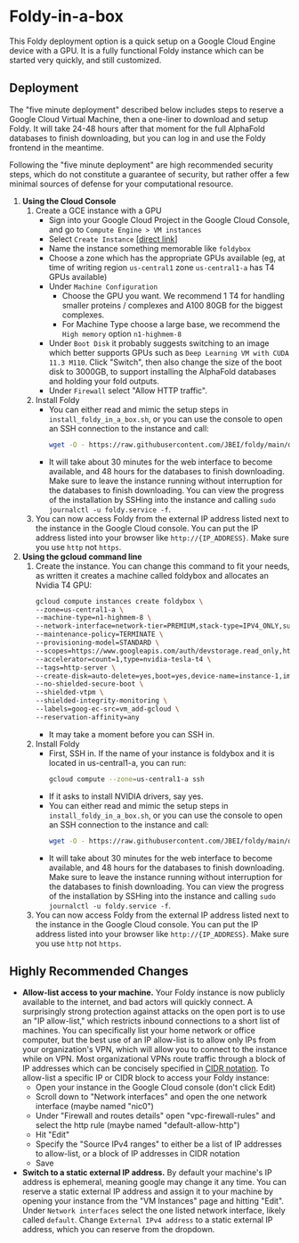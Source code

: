 # Foldy-in-a-box

This Foldy deployment option is a quick setup on a Google Cloud Engine device with a GPU. It is a fully functional Foldy instance which can be started very quickly, and still customized.

## Deployment

The "five minute deployment" described below includes steps to reserve a Google Cloud Virtual Machine, then a one-liner to download and setup Foldy. It will take 24-48 hours after that moment for the full AlphaFold databases to finish downloading, but you can log in and use the Foldy frontend in the meantime.

Following the "five minute deployment" are high recommended security steps, which do not constitute a guarantee of security, but rather offer a few minimal sources of defense for your computational resource.

1. **Using the Cloud Console**
    1. Create a GCE instance with a GPU
        * Sign into your Google Cloud Project in the Google Cloud Console, and go to `Compute Engine > VM instances`
        * Select `Create Instance` [[direct link](https://console.cloud.google.com/compute/instancesAdd)]
        * Name the instance something memorable like `foldybox`
        * Choose a zone which has the appropriate GPUs available (eg, at time of writing region `us-central1` zone `us-central1-a` has T4 GPUs available)
        * Under `Machine Configuration`
            * Choose the GPU you want. We recommend 1 T4 for handling smaller proteins / complexes and A100 80GB for the biggest complexes.
            * For Machine Type choose a large base, we recommend the `High memory` option `n1-highmem-8`
        * Under `Boot Disk` it probably suggests switching to an image which better supports GPUs such as `Deep Learning VM with CUDA 11.3 M110`. Click "Switch", then also change the size of the boot disk to 3000GB, to support installing the AlphaFold databases and holding your fold outputs.
        * Under `Firewall` select "Allow HTTP traffic".
    2. Install Foldy
        * You can either read and mimic the setup steps in `install_foldy_in_a_box.sh`, or you can use the console to open an SSH connection to the instance and call:
            ```bash
            wget -O - https://raw.githubusercontent.com/JBEI/foldy/main/deployment/foldy-in-a-box/install_foldy_in_a_box.sh | bash
            ```
        * It will take about 30 minutes for the web interface to become available, and 48 hours for the databases to finish downloading. Make sure to leave the instance running without interruption for the databases to finish downloading. You can view the progress of the installation by SSHing into the instance and calling `sudo journalctl -u foldy.service -f`.
    3. You can now access Foldy from the external IP address listed next to the instance in the Google Cloud console. You can put the IP address listed into your browser like `http://{IP_ADDRESS}`. Make sure you use `http` not `https`.
2. **Using the gcloud command line**
    1. Create the instance. You can change this command to fit your needs, as written it creates a machine called foldybox and allocates an Nvidia T4 GPU:
          ```bash
          gcloud compute instances create foldybox \
          --zone=us-central1-a \
          --machine-type=n1-highmem-8 \
          --network-interface=network-tier=PREMIUM,stack-type=IPV4_ONLY,subnet=default \
          --maintenance-policy=TERMINATE \
          --provisioning-model=STANDARD \
          --scopes=https://www.googleapis.com/auth/devstorage.read_only,https://www.googleapis.com/auth/logging.write,https://www.googleapis.com/auth/monitoring.write,https://www.googleapis.com/auth/servicecontrol,https://www.googleapis.com/auth/service.management.readonly,https://www.googleapis.com/auth/trace.append \
        --accelerator=count=1,type=nvidia-tesla-t4 \
        --tags=http-server \
        --create-disk=auto-delete=yes,boot=yes,device-name=instance-1,image=projects/ml-images/global/images/c0-deeplearning-common-cu113-v20230807-debian-10,mode=rw,size=3000,type=pd-balanced \
        --no-shielded-secure-boot \
        --shielded-vtpm \
        --shielded-integrity-monitoring \
        --labels=goog-ec-src=vm_add-gcloud \
        --reservation-affinity=any
        ```
        * It may take a moment before you can SSH in.
    2. Install Foldy
        * First, SSH in. If the name of your instance is foldybox and it is located in us-central1-a, you can run:
            ```bash
            gcloud compute --zone=us-central1-a ssh
            ```
        * If it asks to install NVIDIA drivers, say yes.
        * You can either read and mimic the setup steps in `install_foldy_in_a_box.sh`, or you can use the console to open an SSH connection to the instance and call:
            ```bash
            wget -O - https://raw.githubusercontent.com/JBEI/foldy/main/deployment/foldy-in-a-box/install_foldy_in_a_box.sh | bash
            ```
        * It will take about 30 minutes for the web interface to become available, and 48 hours for the databases to finish downloading. Make sure to leave the instance running without interruption for the databases to finish downloading. You can view the progress of the installation by SSHing into the instance and calling `sudo journalctl -u foldy.service -f`.
    3. You can now access Foldy from the external IP address listed next to the instance in the Google Cloud console. You can put the IP address listed into your browser like `http://{IP_ADDRESS}`. Make sure you use `http` not `https`.


## Highly Recommended Changes

* **Allow-list access to your machine.** Your Foldy instance is now publicly available to the internet, and bad actors will quickly connect. A surprisingly strong protection against attacks on the open port is to use an "IP allow-list," which restricts inbound connections to a short list of machines. You can specifically list your home network or office computer, but the best use of an IP allow-list is to allow only IPs from your organization's VPN, which will allow you to connect to the instance while on VPN. Most organizational VPNs route traffic through a block of IP addresses which can be concisely specified in [CIDR notation](https://en.wikipedia.org/wiki/Classless_Inter-Domain_Routing). To allow-list a specific IP or CIDR block to access your Foldy instance:
  * Open your instance in the Google Cloud console (don't click Edit)
  * Scroll down to "Network interfaces" and open the one network interface (maybe named "nic0")
  * Under "Firewall and routes details" open "vpc-firewall-rules" and select the http rule (maybe named "default-allow-http")
  * Hit "Edit"
  * Specify the "Source IPv4 ranges" to either be a list of IP addresses to allow-list, or a block of IP addresses in CIDR notation
  * Save
* **Switch to a static external IP address.** By default your machine's IP address is ephemeral, meaning google may change it any time. You can reserve a static external IP address and assign it to your machine by opening your instance from the "VM Instances" page and hitting "Edit". Under `Network interfaces` select the one listed network interface, likely called `default`. Change `External IPv4 address` to a static external IP address, which you can reserve from the dropdown.
